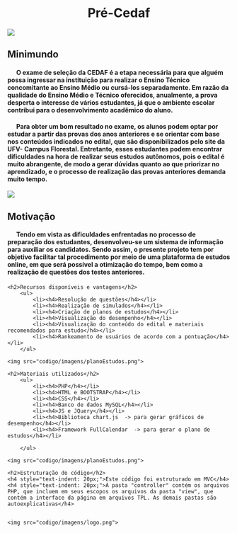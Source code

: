 <h1 style="text-align: center;">Pré-Cedaf</h1>
	<img src="codigo/imagens/telaInicial.png">
	<h2>Minimundo</h2>
	<h4 style="text-indent: 20px;">O exame de seleção da CEDAF é a etapa necessária para que alguém possa ingressar na instituição para realizar o Ensino Técnico concomitante ao Ensino Médio ou cursá-los separadamente. Em razão da qualidade do Ensino Médio e Técnico oferecidos, anualmente, a prova desperta o interesse de vários estudantes, já que o ambiente escolar contribui para o desenvolvimento acadêmico do aluno.</h4>
	<h4 style="text-indent: 20px;">Para obter um bom resultado no exame, os alunos podem optar por estudar a partir das provas dos anos anteriores e se orientar com base nos conteúdos indicados no edital, que são disponibilizados pelo site da UFV- Campus Florestal.  Entretanto, esses estudantes podem encontrar dificuldades na hora de realizar seus estudos autônomos, pois o edital é muito abrangente, de modo a gerar dúvidas quanto ao que priorizar no aprendizado, e o processo de realização das provas anteriores demanda muito tempo.
	</h4>
	<img src="codigo/imagens/logo.png">
	<h2>Motivação</h2>
	<h4 style="text-indent: 20px;">Tendo em vista as dificuldades enfrentadas no processo de preparação dos estudantes, desenvolveu-se um sistema de informação para auxiliar os candidatos. Sendo assim, o presente projeto tem por objetivo facilitar tal procedimento por meio de uma plataforma de estudos online, em que será possível a otimização do tempo, bem como a realização de questões dos testes anteriores.
	</h4>

	<h2>Recursos disponíveis e vantagens</h2>
		<ul>
			<li><h4>Resolução de questões</h4></li>
			<li><h4>Realização de simulados</h4></li>
			<li><h4>Criação de planos de estudos</h4></li>
			<li><h4>Visualização do desempenho</h4></li>
			<li><h4>Visualização do conteúdo do edital e materiais recomendados para estudo</h4></li>
			<li><h4>Rankeamento de usuários de acordo com a pontuação</h4></li>
		</ul>

	<img src="codigo/imagens/planoEstudos.png">

	<h2>Materiais utilizados</h2>
		<ul>
			<li><h4>PHP</h4></li>
			<li><h4>HTML e BOOTSTRAP</h4></li>
			<li><h4>CSS</h4></li>
			<li><h4>Banco de dados MySQL</h4></li>
			<li><h4>JS e JQuery</h4></li>
			<li><h4>Biblioteca chart.js  -> para gerar gráficos de desempenho</h4></li>
			<li><h4>Framework FullCalendar  -> para gerar o plano de estudos</h4></li>

		</ul>

	<img src="codigo/imagens/planoEstudos.png">

	<h2>Estruturação do código</h2>
	<h4 style="text-indent: 20px;">Este código foi estruturado em MVC</h4>
	<h4 style="text-indent: 20px;">A pasta "controller" contém os arquivos PHP, que incluem em seus escopos os arquivos da pasta "view", que contém a interface da página em arquivos TPL. As demais pastas são autoexplicativas</h4>


	<img src="codigo/imagens/logo.png">

